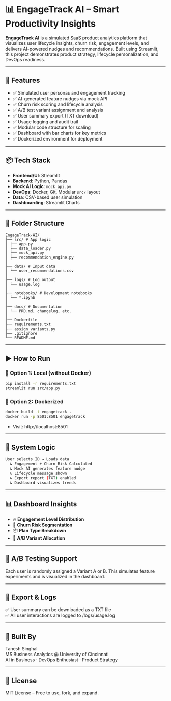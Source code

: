 # 📊 EngageTrack AI – Smart Productivity Insights

**EngageTrack AI** is a simulated SaaS product analytics platform that visualizes user lifecycle insights, churn risk, engagement levels, and delivers AI-powered nudges and recommendations. Built using Streamlit, this project demonstrates product strategy, lifecycle personalization, and DevOps readiness.

---

## 🚀 Features

- ✅ Simulated user personas and engagement tracking
- ✅ AI-generated feature nudges via mock API
- ✅ Churn risk scoring and lifecycle analysis
- ✅ A/B test variant assignment and analysis
- ✅ User summary export (TXT download)
- ✅ Usage logging and audit trail
- ✅ Modular code structure for scaling
- ✅ Dashboard with bar charts for key metrics
- ✅ Dockerized environment for deployment
---

## 📦 Tech Stack

- **Frontend/UI**: Streamlit
- **Backend**: Python, Pandas
- **Mock AI Logic**: `mock_api.py`
- **DevOps**: Docker, Git, Modular `src/` layout
- **Data**: CSV-based user simulation
- **Dashboarding**: Streamlit Charts
---

## 📂 Folder Structure
```
EngageTrack-AI/
├── src/ # App logic
│ ├── app.py
│ ├── data_loader.py
│ ├── mock_api.py
│ ├── recommendation_engine.py
│
├── data/ # Input data
│ └── user_recommendations.csv
│
├── logs/ # Log output
│ └── usage.log
│
├── notebooks/ # Development notebooks
│ └── *.ipynb
│
├── docs/ # Documentation
│ └── PRD.md, changelog, etc.
│
├── Dockerfile
├── requirements.txt
├── assign_variants.py
├── .gitignore
└── README.md
```
---

## ▶️ How to Run

### 🔧 Option 1: Local (without Docker)
```bash
pip install -r requirements.txt
streamlit run src/app.py
```

### 🐳 Option 2: Dockerized
```bash
docker build -t engagetrack .
docker run -p 8501:8501 engagetrack
```

- Visit: http://localhost:8501
---

## 🧠 System Logic
```bash
User selects ID → Loads data
  ↳ Engagement + Churn Risk Calculated
  ↳ Mock AI generates feature nudge
  ↳ Lifecycle message shown
  ↳ Export report (TXT) enabled
  ↳ Dashboard visualizes trends
```
---

## 📊 Dashboard Insights

- 🔥 **Engagement Level Distribution**  
- 🚨 **Churn Risk Segmentation**  
- 📦 **Plan Type Breakdown**  
- 🧪 **A/B Variant Allocation**

---

## 🧪 A/B Testing Support

Each user is randomly assigned a Variant A or B.
This simulates feature experiments and is visualized in the dashboard.

---

## 📄 Export & Logs

✅ User summary can be downloaded as a TXT file  
✅ All user interactions are logged to /logs/usage.log  

---

## 💼 Built By

Tanesh Singhal  
MS Business Analytics @ University of Cincinnati  
AI in Business · DevOps Enthusiast · Product Strategy  

---

## 📄 License

MIT License – Free to use, fork, and expand.

